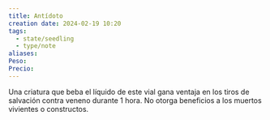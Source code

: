 ```yaml
---
title: Antídoto
creation date: 2024-02-19 10:20
tags:
  - state/seedling
  - type/note
aliases: 
Peso: 
Precio:
---
```


Una criatura que beba el líquido de este vial gana ventaja en los tiros de salvación contra veneno durante 1 hora. No otorga beneficios a los muertos vivientes o constructos.